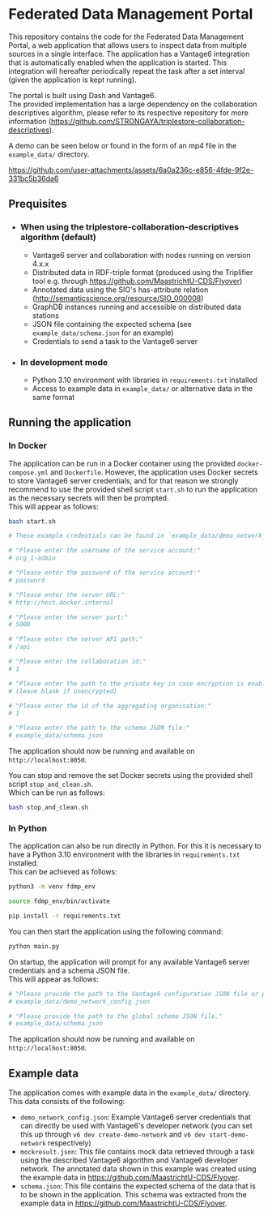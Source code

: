 # Federated Data Management Portal
This repository contains the code for the Federated Data Management Portal,
a web application that allows users to inspect data from multiple sources in a single interface.
The application has a Vantage6 integration that is automatically enabled when the application is started.
This integration will hereafter periodically repeat the task after a set interval 
(given the application is kept running).

The portal is built using Dash and Vantage6.  
The provided implementation has a large dependency on the collaboration descriptives algorithm,
please refer to its respective repository for more information
(https://github.com/STRONGAYA/triplestore-collaboration-descriptives).

A demo can be seen below or found in the form of an mp4 file in the `example_data/` directory.

https://github.com/user-attachments/assets/6a0a236c-e856-4fde-9f2e-331bc5b36da6


## Prequisites
- ### When using the triplestore-collaboration-descriptives algorithm (default)
  - Vantage6 server and collaboration with nodes running on version 4.x.x
  - Distributed data in RDF-triple format 
  (produced using the Triplifier tool e.g. through https://github.com/MaastrichtU-CDS/Flyover)
  - Annotated data using the SIO's has-attribute relation 
  (http://semanticscience.org/resource/SIO_000008)
  - GraphDB instances running and accessible on distributed data stations
  - JSON file containing the expected schema (see `example_data/schema.json` for an example)
  - Credentials to send a task to the Vantage6 server
- ### In development mode
  - Python 3.10 environment with libraries in `requirements.txt` installed
  - Access to example data in `example_data/` or alternative data in the same format


## Running the application
### In Docker
The application can be run in a Docker container using the provided `docker-compose.yml` and `Dockerfile`.
However, the application uses Docker secrets to store Vantage6 server credentials, 
and for that reason we strongly recommend to use the provided shell script `start.sh` to run the application 
as the necessary secrets will then be prompted.  
This will appear as follows:
```bash
bash start.sh

# These example credentials can be found in `example_data/demo_network_config.json`

# "Please enter the username of the service account:"
# org_1-admin

# "Please enter the password of the service account:"
# password

# "Please enter the server URL:"
# http://host.docker.internal

# "Please enter the server port:"
# 5000

# "Please enter the server API path:"
# /api

# "Please enter the collaboration id:"
# 1

# "Please enter the path to the private key in case encryption is enabled for this collaboration:"
# (leave blank if unencrypted)

# "Please enter the id of the aggregating organisation:"
# 1

# "Please enter the path to the schema JSON file:"
# example_data/schema.json
```
The application should now be running and available on `http://localhost:8050`.

You can stop and remove the set Docker secrets using the provided shell script `stop_and_clean.sh`.  
Which can be run as follows:
```bash
bash stop_and_clean.sh
```

### In Python
The application can also be run directly in Python. 
For this it is necessary to have a Python 3.10 environment with the libraries in `requirements.txt` installed.  
This can be achieved as follows:
```bash
python3 -m venv fdmp_env

source fdmp_env/bin/activate

pip install -r requirements.txt
```

You can then start the application using the following command:
```bash
python main.py
```

On startup, the application will prompt for any available Vantage6 server credentials and a schema JSON file.  
This will appear as follows:
```python
# "Please provide the path to the Vantage6 configuration JSON file or press enter to use mock data."
# example_data/demo_network_config.json

# "Please provide the path to the global schema JSON file."
# example_data/schema.json
```

The application should now be running and available on `http://localhost:8050`.

## Example data
The application comes with example data in the `example_data/` directory.
This data consists of the following:
- `demo_network_config.json`: 
Example Vantage6 server credentials that can directly be used with Vantage6's developer network 
(you can set this up through `v6 dev create-demo-network` and `v6 dev start-demo-network` respectively)
- `mockresult.json`: This file contains mock data retrieved through a task using the 
described Vantage6 algorithm and Vantage6 developer network. 
The annotated data shown in this example was created using the example data in https://github.com/MaastrichtU-CDS/Flyover.
- `schema.json`: This file contains the expected schema of the data that is to be shown in the application. 
This schema was extracted from the example data in https://github.com/MaastrichtU-CDS/Flyover.
